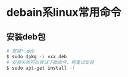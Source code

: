 # debain系linux常用命令

## 安装deb包

```bash
# 安装*.deb
$ sudo dpkg -i xxx.deb
# 安装失败可以尝试下面命令，再重试安装
$ sudo apt-get install -f
```